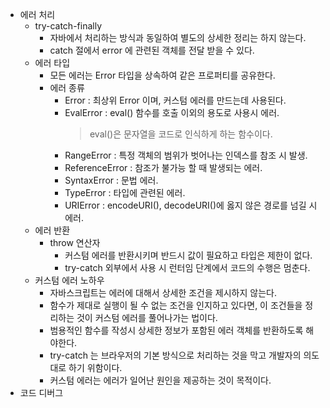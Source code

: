 * 에러 처리
    * try-catch-finally
        * 자바에서 처리하는 방식과 동일하여 별도의 상세한 정리는 하지 않는다.
        * catch 절에서 error 에 관련된 객체를 전달 받을 수 있다.
    * 에러 타입
        * 모든 에러는 Error 타입을 상속하여 같은 프로퍼티를 공유한다.
        * 에러 종류
            * Error : 최상위 Error 이며, 커스텀 에러를 만드는데 사용된다.
            * EvalError : eval() 함수를 호출 이외의 용도로 사용시 에러.
                > eval()은 문자열을 코드로 인식하게 하는 함수이다. 
            * RangeError : 특정 객체의 범위가 벗어나는 인덱스를 참조 시 발생.
            * ReferenceError : 참조가 불가능 할 때 발생되는 에러.
            * SyntaxError : 문법 에러.
            * TypeError : 타입에 관련된 에러.
            * URIError : encodeURI(), decodeURI()에 옳지 않은 경로를 넘길 시 에러.
    * 에러 반환
        * throw 연산자 
            * 커스텀 에러를 반환시키며 반드시 값이 필요하고 타입은 제한이 없다.
            * try-catch 외부에서 사용 시 런터임 단계에서 코드의 수행은 멈춘다.
    * 커스텀 에러 노하우
        * 자바스크립트는 에러에 대해서 상세한 조건을 제시하지 않는다.
        * 함수가 제대로 실행이 될 수 없는 조건을 인지하고 있다면, 이 조건들을 정리하는 것이 커스텀 에러를 풀어나가는 법이다.
        * 범용적인 함수를 작성시 상세한 정보가 포함된 에러 객체를 반환하도록 해야한다.
        * try-catch 는 브라우저의 기본 방식으로 처리하는 것을 막고 개발자의 의도대로 하기 위함이다.
        * 커스텀 에러는 에러가 일어난 원인을 제공하는 것이 목적이다.                            
* 코드 디버그